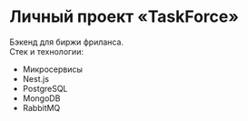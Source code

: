 # Личный проект «TaskForce»

Бэкенд для биржи фриланса.<br>
Стек и технологии:
* Микросервисы
* Nest.js
* PostgreSQL
* MongoDB
* RabbitMQ
